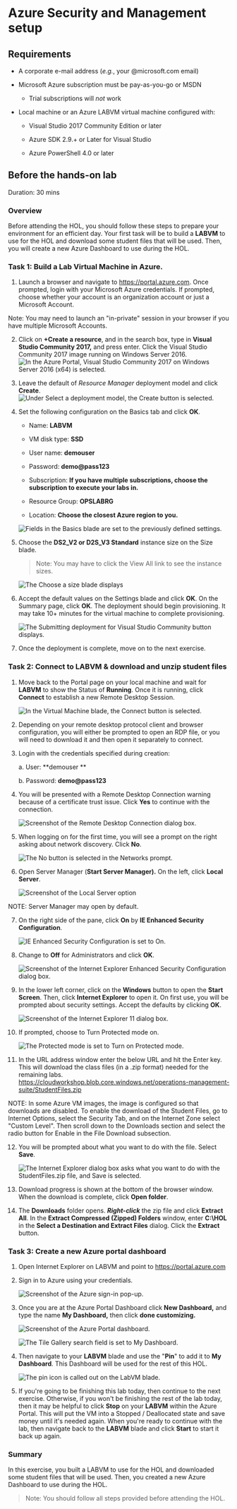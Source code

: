 
# Azure Security and Management setup

## Requirements

-   A corporate e-mail address (*e.g.*, your \@microsoft.com email)

-   Microsoft Azure subscription must be pay-as-you-go or MSDN

    -   Trial subscriptions will *not* work

-   Local machine or an Azure LABVM virtual machine configured with:

    -   Visual Studio 2017 Community Edition or later

    -   Azure SDK 2.9.+ or Later for Visual Studio

    -   Azure PowerShell 4.0 or later


## Before the hands-on lab

Duration: 30 mins

### Overview

Before attending the HOL, you should follow these steps to prepare your environment for an efficient day. Your first task will be to build a **LABVM** to use for the HOL and download some student files that will be used. Then, you will create a new Azure Dashboard to use during the HOL.

### Task 1: Build a Lab Virtual Machine in Azure.

1.  Launch a browser and navigate to <https://portal.azure.com>. Once prompted, login with your Microsoft Azure credentials. If prompted, choose whether your account is an organization account or just a Microsoft Account.

Note: You may need to launch an \"in-private\" session in your browser if you have multiple Microsoft Accounts.

2.  Click on **+Create a resource**, and in the search box, type in **Visual Studio Community 2017,** and press enter. Click the Visual Studio Community 2017 image running on Windows Server 2016.\
    ![In the Azure Portal, Visual Studio Community 2017 on Windows Server 2016 (x64) is selected.](images/Handsonlabstep-by-step-Azuresecurityandmanagementimages/media/image3.png "Azure Portal")

3.  Leave the default of *Resource Manager* deployment model and click **Create**.\
    ![Under Select a deployment model, the Create button is selected.](images/Handsonlabstep-by-step-Azuresecurityandmanagementimages/media/image4.png "Create button")

4.  Set the following configuration on the Basics tab and click **OK**.

    -   Name: **LABVM**

    -   VM disk type: **SSD**

    -   User name: **demouser**

    -   Password: **demo\@pass123**

    -   Subscription: **If you have multiple subscriptions, choose the subscription to execute your labs in.**

    -   Resource Group: **OPSLABRG**

    -   Location: **Choose the closest Azure region to you.**

    ![Fields in the Basics blade are set to the previously defined settings.](images/Handsonlabstep-by-step-Azuresecurityandmanagementimages/media/image5.png "Basics blade")

5.  Choose the **DS2\_V2 or D2S\_V3 Standard** instance size on the Size blade.

    > Note: You may have to click the View All link to see the instance sizes.

    ![The Choose a size blade displays](images/Handsonlabstep-by-step-Azuresecurityandmanagementimages/media/image6.png "Choose a size blade")

6.  Accept the default values on the Settings blade and click **OK**. On the Summary page, click **OK**. The deployment should begin provisioning. It may take 10+ minutes for the virtual machine to complete provisioning.

    ![The Submitting deployment for Visual Studio Community button displays.](images/Handsonlabstep-by-step-Azuresecurityandmanagementimages/media/image7.png "Submitting deployment button")

7.  Once the deployment is complete, move on to the next exercise.

### Task 2: Connect to LABVM & download and unzip student files

1.  Move back to the Portal page on your local machine and wait for **LABVM** to show the Status of **Running**. Once it is running, click **Connect** to establish a new Remote Desktop Session.

    ![In the Virtual Machine blade, the Connect button is selected.](images/Handsonlabstep-by-step-Azuresecurityandmanagementimages/media/image8.png "Virtual Machine blade")

2.  Depending on your remote desktop protocol client and browser configuration, you will either be prompted to open an RDP file, or you will need to download it and then open it separately to connect.

3.  Login with the credentials specified during creation:

    a.  User: **demouser **

    b.  Password: **demo\@pass123**

4.  You will be presented with a Remote Desktop Connection warning because of a certificate trust issue. Click **Yes** to continue with the connection.

    ![Screenshot of the Remote Desktop Connection dialog box.](images/Handsonlabstep-by-step-Azuresecurityandmanagementimages/media/image9.png "Remote Desktop Connection dialog box")

5.  When logging on for the first time, you will see a prompt on the right asking about network discovery. Click **No**.

    ![The No button is selected in the Networks prompt.](images/Handsonlabstep-by-step-Azuresecurityandmanagementimages/media/image10.png "Networks prompt")

6.  Open Server Manager (**Start Server Manager).** On the left, click **Local Server**.

    ![Screenshot of the Local Server option](images/Handsonlabstep-by-step-Azuresecurityandmanagementimages/media/image11.png "Local Server")

NOTE: Server Manager may open by default.

7.  On the right side of the pane, click **On** by **IE Enhanced Security Configuration**.

    ![IE Enhanced Security Configuration is set to On.](images/Handsonlabstep-by-step-Azuresecurityandmanagementimages/media/image12.png "IE Enhanced Security Configuration option")

8.  Change to **Off** for Administrators and click **OK**.

    ![Screenshot of the Internet Explorer Enhanced Security Configuration dialog box.](images/Handsonlabstep-by-step-Azuresecurityandmanagementimages/media/image13.png "Internet Explorer Enhanced Security Configuration dialog box")

9.  In the lower left corner, click on the **Windows** button to open the **Start Screen**. Then, click **Internet Explorer** to open it. On first use, you will be prompted about security settings. Accept the defaults by clicking **OK**.

    ![Screenshot of the Internet Explorer 11 dialog box.](images/Handsonlabstep-by-step-Azuresecurityandmanagementimages/media/image14.png "Internet Explorer 11 dialog box")

10. If prompted, choose to Turn Protected mode on.

    ![The Protected mode is set to Turn on Protected mode.](images/Handsonlabstep-by-step-Azuresecurityandmanagementimages/media/image15.png "Protected mode button")

11. In the URL address window enter the below URL and hit the Enter key. This will download the class files (in a .zip format) needed for the remaining labs. <https://cloudworkshop.blob.core.windows.net/operations-management-suite/StudentFiles.zip>

NOTE: In some Azure VM images, the image is configured so that downloads are disabled. To enable the download of the Student Files, go to Internet Options, select the Security Tab, and on the Internet Zone select \"Custom Level\". Then scroll down to the Downloads section and select the radio button for Enable in the File Download subsection.

12. You will be prompted about what you want to do with the file. Select **Save**.

    ![The Internet Explorer dialog box asks what you want to do with the StudentFiles.zip file, and Save is selected.](images/Handsonlabstep-by-step-Azuresecurityandmanagementimages/media/image16.png "Internet Explorer dialog box")

13. Download progress is shown at the bottom of the browser window. When the download is complete, click **Open folder**.

14. The **Downloads** folder opens. ***Right-click*** the zip file and click **Extract All**. In the **Extract Compressed (Zipped) Folders** window, enter **C:\\HOL** in the **Select a Destination and Extract Files** dialog. Click the **Extract** button.

### Task 3: Create a new Azure portal dashboard

1.  Open Internet Explorer on LABVM and point to <https://portal.azure.com>

2.  Sign in to Azure using your credentials.

    ![Screenshot of the Azure sign-in pop-up.](images/Handsonlabstep-by-step-Azuresecurityandmanagementimages/media/image17.png "Azure sign-in  pop-up")

3.  Once you are at the Azure Portal Dashboard click **New Dashboard,** and type the name **My Dashboard,** then click **done customizing.**

    ![Screenshot of the Azure Portal dashboard.](images/Handsonlabstep-by-step-Azuresecurityandmanagementimages/media/image18.png "Azure Portal dashboard")

    ![The Tile Gallery search field is set to My Dashboard.](images/Handsonlabstep-by-step-Azuresecurityandmanagementimages/media/image19.png "Tile Gallery")

4.  Then navigate to your **LABVM** blade and use the "**Pin**" to add it to **My Dashboard**. This Dashboard will be used for the rest of this HOL.

    ![The pin icon is called out on the LabVM blade.](images/Handsonlabstep-by-step-Azuresecurityandmanagementimages/media/image20.png "LabVM blade")

5.  If you're going to be finishing this lab today, then continue to the next exercise. Otherwise, if you won't be finishing the rest of the lab today, then it may be helpful to click **Stop** on your **LABVM** within the Azure Portal. This will put the VM into a Stopped / Deallocated state and save money until it's needed again. When you're ready to continue with the lab, then navigate back to the **LABVM** blade and click **Start** to start it back up again.

### Summary

In this exercise, you built a LABVM to use for the HOL and downloaded some student files that will be used. Then, you created a new Azure Dashboard to use during the HOL.

> Note: You should follow all steps provided before attending the HOL.
